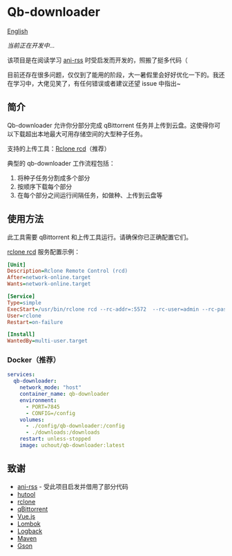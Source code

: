 # Qb-downloader

[English](README.md)

*当前正在开发中...*

该项目是在阅读学习 [ani-rss](https://github.com/wushuo894/ani-rss) 时受启发而开发的，照搬了挺多代码（

目前还存在很多问题，仅仅到了能用的阶段，大一暑假里会好好优化一下的。我还在学习中，大佬见笑了，有任何错误或者建议还望 issue 中指出~
## 简介

Qb-downloader 允许你分部分完成 qBittorrent 任务并上传到云盘。这使得你可以下载超出本地最大可用存储空间的大型种子任务。

支持的上传工具：[Rclone rcd](https://rclone.org/commands/rclone_rcd/)（推荐）

典型的 qb-downloader 工作流程包括：
1. 将种子任务分割成多个部分
2. 按顺序下载每个部分
3. 在每个部分之间运行间隔任务，如做种、上传到云盘等

## 使用方法

此工具需要 qBittorrent 和上传工具运行。请确保你已正确配置它们。

[rclone rcd](https://rclone.org/commands/rclone_rcd/) 服务配置示例：
```ini
[Unit]
Description=Rclone Remote Control (rcd)
After=network-online.target
Wants=network-online.target

[Service]
Type=simple
ExecStart=/usr/bin/rclone rcd --rc-addr=:5572  --rc-user=admin --rc-pass="password"
User=rclone
Restart=on-failure

[Install]
WantedBy=multi-user.target
```

### Docker（推荐）

```yaml
services:
  qb-downloader:
    network_mode: "host"
    container_name: qb-downloader
    environment:
      - PORT=7845
      - CONFIG=/config
    volumes:
      - ./config/qb-downloader:/config
      - ./downloads:/downloads
    restart: unless-stopped
    image: uchout/qb-downloader:latest
```

## 致谢

- [ani-rss](https://github.com/wushuo894/ani-rss) - 受此项目启发并借用了部分代码
- [hutool](https://hutool.cn)
- [rclone](https://rclone.org)
- [qBittorrent](https://github.com/qbittorrent/qBittorrent)
- [Vue.js](https://cn.vuejs.org/)
- [Lombok](https://github.com/projectlombok/lombok)
- [Logback](https://github.com/qos-ch/logback)
- [Maven](https://github.com/apache/maven)
- [Gson](https://github.com/google/gson)